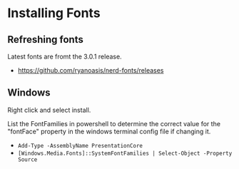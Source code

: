 # Installing Fonts

## Refreshing fonts
Latest fonts are fromt the 3.0.1 release.
- https://github.com/ryanoasis/nerd-fonts/releases

## Windows
Right click and select install.

List the FontFamilies in powershell to determine the correct value for the "fontFace" property in the
windows terminal config file if changing it.
- `Add-Type -AssemblyName PresentationCore`
- `[Windows.Media.Fonts]::SystemFontFamilies | Select-Object -Property Source`
